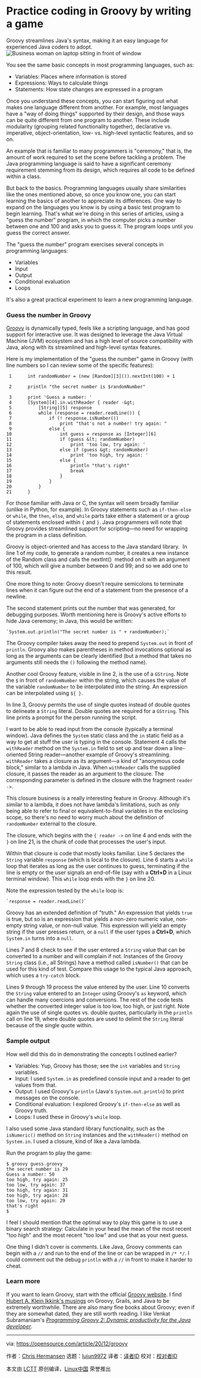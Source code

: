 [#]: collector: (lujun9972)
[#]: translator: ( )
[#]: reviewer: ( )
[#]: publisher: ( )
[#]: url: ( )
[#]: subject: (Practice coding in Groovy by writing a game)
[#]: via: (https://opensource.com/article/20/12/groovy)
[#]: author: (Chris Hermansen https://opensource.com/users/clhermansen)

Practice coding in Groovy by writing a game
======
Groovy streamlines Java's syntax, making it an easy language for
experienced Java coders to adopt.
![Business woman on laptop sitting in front of window][1]

You see the same basic concepts in most programming languages, such as:

  * Variables: Places where information is stored
  * Expressions: Ways to calculate things
  * Statements: How state changes are expressed in a program



Once you understand these concepts, you can start figuring out what makes one language different from another. For example, most languages have a "way of doing things" supported by their design, and those ways can be quite different from one program to another. These include modularity (grouping related functionality together), declarative vs. imperative, object-orientation, low- vs. high-level syntactic features, and so on.

An example that is familiar to many programmers is "ceremony," that is, the amount of work required to set the scene before tackling a problem. The Java programming language is said to have a significant ceremony requirement stemming from its design, which requires all code to be defined within a class.

But back to the basics. Programming languages usually share similarities like the ones mentioned above, so once you know one, you can start learning the basics of another to appreciate its differences. One way to expand on the languages you know is by using a basic test program to begin learning. That's what we're doing in this series of articles, using a "guess the number" program, in which the computer picks a number between one and 100 and asks you to guess it. The program loops until you guess the correct answer.

The "guess the number" program exercises several concepts in programming languages:

  * Variables
  * Input
  * Output
  * Conditional evaluation
  * Loops



It's also a great practical experiment to learn a new programming language.

### Guess the number in Groovy

[Groovy][2] is dynamically typed, feels like a scripting language, and has good support for interactive use. It was designed to leverage the Java Virtual Machine (JVM) ecosystem and has a high level of source compatibility with Java, along with its streamlined and high-level syntax features.

Here is my implementation of the "guess the number" game in Groovy (with line numbers so I can review some of the specific features):


```
 1      int randomNumber = (new [Random][3]()).nextInt(100) + 1
       
 2      println "the secret number is $randomNumber"
       
 3      print 'Guess a number: '
 4      [System][4].in.withReader { reader -&gt;
 5          [String][5] response
 6          while (response = reader.readLine()) {
 7              if (! response.isNumber())
 8                  print "that's not a number! try again: "
 9              else {
10                  int guess = response as [Integer][6]
11                  if (guess &lt; randomNumber)
12                      print 'too low, try again: '
13                  else if (guess &gt; randomNumber)
14                      print 'too high, try again: '
15                  else {
16                      println "that's right"
17                      break
18                  }
19              }
20          }
21      }
```

For those familiar with Java or C, the syntax will seem broadly familiar (unlike in Python, for example). In Groovy statements such as `if-then-else` or `while`, the `then`, `else`, and `while` parts take either a statement or a group of statements enclosed within `{` and `}`. Java programmers will note that Groovy provides streamlined support for scripting—no need for wrapping the program in a class definition.

Groovy is object-oriented and has access to the Java standard library.  In line 1 of my code, to generate a random number, it creates a new instance of the Random class and calls the nextInt()  method on it with an argument of 100, which will give a number between 0 and 99; and so we add one to this result.

One more thing to note: Groovy doesn't require semicolons to terminate lines when it can figure out the end of a statement from the presence of a newline.

The second statement prints out the number that was generated, for debugging purposes. Worth mentioning here is Groovy's active efforts to hide Java ceremony; in Java, this would be written:


```
`System.out.println("The secret number is " + randomNumber);`
```

The Groovy compiler takes away the need to prepend `System.out` in front of `println`. Groovy also makes parentheses in method invocations optional as long as the arguments can be clearly identified (but a method that takes no arguments still needs the `()` following the method name).

Another cool Groovy feature, visible in line 2, is the use of a `GString`. Note the `$` in front of `randomNumber` within the string, which causes the value of the variable `randomNumber` to be interpolated into the string. An expression can be interpolated using `${ }`.

In line 3, Groovy permits the use of single quotes instead of double quotes to delineate a `String` literal. Double quotes are required for a `GString`. This line prints a prompt for the person running the script.

I want to be able to read input from the console (typically a terminal window). Java defines the `System` static class and the `in` static field as a way to get at stuff the user is typing in the console. Statement 4 calls the `withReader` method on the `System.in` field to set up and tear down a line-oriented String reader—another example of Groovy's streamlining. `withReader` takes a closure as its argument—a kind of "anonymous code block," similar to a lambda in Java. When `withReader` calls the supplied closure, it passes the reader as an argument to the closure. The corresponding parameter is defined in the closure with the fragment `reader ->`.

This closure business is a really interesting feature in Groovy. Although it's similar to a lambda, it does not have lambda's limitations, such as only being able to refer to final or equivalent-to-final variables in the enclosing scope, so there's no need to worry much about the definition of `randomNumber` external to the closure.

The closure, which begins with the `{ reader ->` on line 4 and ends with the `}` on line 21, is the chunk of code that processes the user's input.

Within that closure is code that mostly looks familiar. Line 5 declares the `String` variable `response` (which is local to the closure). Line 6 starts a `while` loop that iterates as long as the user continues to guess, terminating if the line is empty or the user signals an end-of-file (say with a **Ctrl+D** in a Linux terminal window). This `while` loop ends with the `}` on line 20.

Note the expression tested by the `while` loop is:


```
`response = reader.readLine()`
```

Groovy has an extended definition of "truth." An expression that yields `true` is true, but so is an expression that yields a non-zero numeric value, non-empty string value, or non-null value. This expression will yield an empty string if the user presses return, or a `null` if the user types a **Ctrl+D**, which `System.in` turns into a `null`.

Lines 7 and 8 check to see if the user entered a `String` value that can be converted to a number and will complain if not. Instances of the Groovy `String` class (i.e., all Strings) have a method called `isNumber()` that can be used for this kind of test. Compare this usage to the typical Java approach, which uses a `try-catch` block.

Lines 9 through 19 process the value entered by the user. Line 10 converts the `String` value entered to an `Integer` using Groovy's `as` keyword, which can handle many coercions and conversions. The rest of the code tests whether the converted integer value is too low, too high, or just right. Note again the use of single quotes vs. double quotes, particularly in the `println` call on line 19, where double quotes are used to delimit the `String` literal because of the single quote within.

### Sample output

How well did this do in demonstrating the concepts I outlined earlier?

  * Variables: Yup, Groovy has those; see the `int` variables and `String` variables.
  * Input: I used `System.in` as predefined console input and a reader to get values from that.
  * Output: I used Groovy's `println` (Java's `System.out.println`) to print messages on the console.
  * Conditional evaluation: I explored Groovy's `if-then-else` as well as Groovy truth.
  * Loops: I used these in Groovy's `while` loop.



I also used some Java standard library functionality, such as the `isNumeric()` method on `String` instances and the `withReader()` method on `System.in`. I used a closure, kind of like a Java lambda.

Run the program to play the game:


```
$ groovy guess.groovy
the secret number is 29
Guess a number: 50
too high, try again: 25
too low, try again: 37
too high, try again: 31
too high, try again: 28
too low, try again: 29
that's right
$
```

I feel I should mention that the optimal way to play this game is to use a binary search strategy: Calculate in your head the mean of the most recent "too high" and the most recent "too low" and use that as your next guess.

One thing I didn't cover is comments. Like Java, Groovy comments can begin with a `//` and run to the end of the line or can be wrapped in `/* */`. I could comment out the debug `println` with a `//` in front to make it harder to cheat.

### Learn more

If you want to learn Groovy, start with the official [Groovy website][2]. I find [Hubert A. Klein Ikkink's musings][7] on Groovy, Grails, and Java to be extremely worthwhile. There are also many fine books about Groovy; even if they are somewhat dated, they are still worth reading. I like Venkat Subramaniam's [_Programming Groovy 2: Dynamic productivity for the Java developer_][8].

--------------------------------------------------------------------------------

via: https://opensource.com/article/20/12/groovy

作者：[Chris Hermansen][a]
选题：[lujun9972][b]
译者：[译者ID](https://github.com/译者ID)
校对：[校对者ID](https://github.com/校对者ID)

本文由 [LCTT](https://github.com/LCTT/TranslateProject) 原创编译，[Linux中国](https://linux.cn/) 荣誉推出

[a]: https://opensource.com/users/clhermansen
[b]: https://github.com/lujun9972
[1]: https://opensource.com/sites/default/files/styles/image-full-size/public/lead-images/lenovo-thinkpad-laptop-concentration-focus-windows-office.png?itok=-8E2ihcF (Woman using laptop concentrating)
[2]: https://groovy-lang.org/
[3]: http://www.google.com/search?hl=en&q=allinurl%3Adocs.oracle.com+javase+docs+api+random
[4]: http://www.google.com/search?hl=en&q=allinurl%3Adocs.oracle.com+javase+docs+api+system
[5]: http://www.google.com/search?hl=en&q=allinurl%3Adocs.oracle.com+javase+docs+api+string
[6]: http://www.google.com/search?hl=en&q=allinurl%3Adocs.oracle.com+javase+docs+api+integer
[7]: https://www.mrhaki.com/
[8]: https://www.bookdepository.com/Programming-Groovy-2-Venkat-Subramaniam/9781937785307
